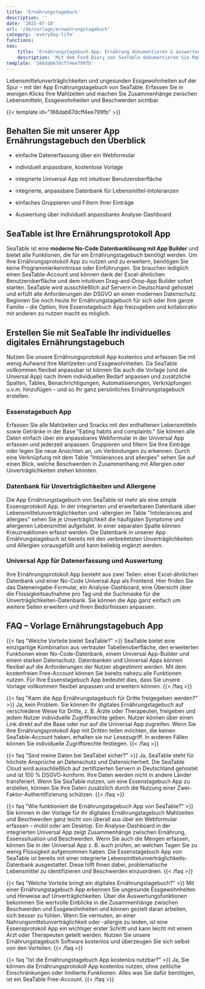 ```yaml
---
title: 'Ernährungstagebuch'
description: ''
date: '2025-07-18'
url: '/de/vorlage/ernaehrungstagebuch'
category: 'everyday-life'
functions:
seo:
    title: 'Ernährungstagebuch App: Ernährung dokumentieren & auswerten'
    description: 'Mit dem Food Diary von SeaTable dokumentieren Sie Mahlzeiten und Unverträglichkeiten. Analysieren Sie Ihre Ernährungsgewohnheiten einfach digital.'
template: '166dab67dcff4ee799fb'
---
```


Lebensmittelunverträglichkeiten und ungesunden Essgewohnheiten auf der Spur – mit der App Ernährungstagebuch von SeaTable. Erfassen Sie in wenigen Klicks Ihre Mahlzeiten und machen Sie Zusammenhänge zwischen Lebensmitteln, Essgewohnheiten und Beschwerden sichtbar.

{{< template id="166dab67dcff4ee799fb" >}}

## Behalten Sie mit unserer App Ernährungstagebuch den Überblick

* einfache Datenerfassung über ein Webformular

* individuell anpassbare, kostenlose Vorlage

* integrierte Universal App mit intuitiver Benutzeroberfläche

* integrierte, anpassbare Datenbank für Lebensmittel-Intoleranzen

* einfaches Gruppieren und Filtern Ihrer Einträge

* Auswertung über individuell anpassbares Analyse-Dashboard

## SeaTable ist Ihre Ernährungsprotokoll App

SeaTable ist eine **moderne No-Code Datenbanklösung mit App Builder** und bietet alle Funktionen, die für ein Ernährungstagebuch benötigt werden. Um Ihre Ernährungsprotokoll App zu nutzen und zu erweitern, benötigen Sie keine Programmierkenntnisse oder Einführungen. Sie brauchen lediglich einen SeaTable-Account und können dank der Excel-ähnlichen Benutzeroberfläche und dem intuitiven Drag-and-Drop-App Builder sofort starten. SeaTable wird ausschließlich auf Servern in Deutschland gehostet und erfüllt alle Anforderungen der DSGVO an einen modernen Datenschutz. Beginnen Sie noch heute Ihr Ernährungstagebuch für sich oder Ihre ganze Familie – die Option, Ihre Essenstagebuch App freizugeben und kollaborativ mit anderen zu nutzen macht es möglich.

## Erstellen Sie mit SeaTable Ihr individuelles digitales Ernährungstagebuch

Nutzen Sie unsere Ernährungsprotokoll App kostenlos und erfassen Sie mit wenig Aufwand Ihre Mahlzeiten und Essgewohnheiten. Da SeaTable vollkommen flexibel anpassbar ist können Sie auch die Vorlage (und die Unversal App) nach Ihrem individuellen Bedarf anpassen und zusätzliche Spalten, Tables, Benachrichtigungen, Automatisierungen, Verknüpfungen u.v.m. hinzufügen – und so Ihr ganz persönliches Ernährungstagebuch erstellen.

### Essenstagebuch App

Erfassen Sie alle Mahlzeiten und Snacks mit den enthaltenen Lebensmitteln sowie Getränke in der Base "Eating habits and complaints." Sie können alle Daten einfach über ein anpassbares Webformular in der Universal App erfassen und jederzeit anpassen. Gruppieren und filtern Sie Ihre Einträge oder legen Sie neue Ansichten an, um Verbindungen zu erkennen. Durch eine Verknüpfung mit dem Table "Intolerances and allergies" sehen Sie auf einen Blick, welche Beschwerden in Zusammenhang mit Allergien oder Unverträglichkeiten stehen könnten.

### Datenbank für Unverträglichkeiten und Allergene

Die App Ernährungstagebuch von SeaTable ist mehr als eine simple Essensprotokoll App. In der integrierten und erweiterbaren Datenbank über Lebensmittelunverträglichkeiten und -allergien im Table "Intolerances and allergies" sehen Sie je Unverträglichkeit die häufigsten Symptome und allergenen Lebensmittel aufgelistet. In einer separaten Spalte können Kreuzreaktionen erfasst werden. Die Datenbank in unserer App Ernährungstagebuch ist bereits mit den verbreitetsten Unverträglichkeiten und Allergien vorausgefüllt und kann beliebig ergänzt werden.

### Universal App für Datenerfassung und Auswertung

Ihre Ernährungsprotokoll App besteht aus zwei Teilen: einer Excel-ähnlichen Datenbank und einer No-Code Universal App als Frontend. Hier finden Sie das Dateneingabe-Formular, ein Analyse-Dashboard, eine Übersicht über die Flüssigkeitsaufnahme pro Tag und die Suchmaske für die Unverträglichkeiten-Datenbank. Sie können die App ganz einfach um weitere Seiten erweitern und Ihren Bedürfnissen anpassen.

## FAQ – Vorlage Ernährungstagebuch App

{{< faq "Welche Vorteile bietet SeaTable?" >}}
SeaTable bietet eine einzigartige Kombination aus vertrauter Tabellenoberfläche, den erweiterten Funktionen einer No-Code-Datenbank, einem Universal App-Builder und einem starken Datenschutz. Datenbanken und Universal Apps können flexibel auf die Anforderungen der Nutzer abgestimmt werden. Mit dem kostenfreien Free-Account können Sie bereits nahezu alle Funktionen nutzen. Für Ihre Essenstagebuch App bedeutet dies, dass Sie unsere Vorlage vollkommen flexibel anpassen und erweitern können.
{{< /faq >}}

{{< faq "Kann die App Ernährungstagebuch für Dritte freigegeben werden?" >}}
Ja, kein Problem. Sie können Ihr digitales Ernährungstagebuch auf verschiedene Weise für Dritte, z. B. Ärzte oder Therapeuten, freigeben und jedem Nutzer individuelle Zugriffsrechte geben. Nutzer können über einen Link direkt auf die Base oder nur auf die Universal App zugreifen. Wenn Sie Ihre Ernährungsprotokoll App mit Dritten teilen möchten, die keinen SeaTable-Account haben, erhalten sie nur Lesezugriff. In anderen Fällen können Sie individuelle Zugriffsrechte festlegen.
{{< /faq >}}

{{< faq "Sind meine Daten bei SeaTabel sicher?" >}}
Ja, SeaTable steht für höchste Ansprüche an Datenschutz und Datensicherheit. Die SeaTable Cloud wird ausschließlich auf zertifizierten Servern in Deutschland gehostet und ist 100 % DSGVO-konform. Ihre Daten werden nicht in andere Länder transferiert. Wenn Sie SeaTable nutzen, um eine Essenstagebuch App zu erstellen, können Sie Ihre Daten zusätzlich durch die Nutzung einer Zwei-Faktor-Authentifizierung schützen.
{{< /faq >}}

{{< faq "Wie funktioniert die Ernährungstagebuch App von SeaTable?" >}}
Sie können in der Vorlage für ihr digitales Ernährungstagebuch Mahlzeiten und Beschwerden ganz leicht von überall aus über ein Webformular erfassen – mobil oder am Desktop. Ein Analyse-Dashboard in der integrierten Universal App zeigt Zusammenhänge zwischen Ernährung, Essenssituation und Beschwerden. Wenn Sie auch die Mengen erfassen, können Sie in der Universal App z. B. auch prüfen, an welchen Tagen Sie zu wenig Flüssigkeit aufgenommen haben. Die Essenstagebuch App von SeaTable ist bereits mit einer integrierte Lebensmittelunverträglichkeits-Datenbank ausgestattet. Diese hilft Ihnen dabei, problematische Lebensmittel zu identifizieren und Beschwerden einzuordnen.
{{< /faq >}}

{{< faq "Welche Vorteile bringt ein digitales Ernährungstagebuch?" >}}
Mit einer Ernährungstagebuch App erkennen Sie ungesunde Essgewohnheiten und Hinweise auf Unverträglichkeiten. Über die Auswertungsfunktionen bekommen Sie wertvolle Einblicke in die Zusammenhänge zwischen Beschwerden und Essgewohnheiten und können gezielt daran arbeiten, sich besser zu fühlen. Wenn Sie vermuten, an einer Nahrungsmittelunverträglichkeit oder -allergie zu leiden, ist eine Essensprotokoll App ein wichtiger erster Schritt und kann leicht mit einem Arzt oder Therapeuten geteilt werden. Nutzen Sie unsere Ernährungstagebuch Software kostenlos und überzeugen Sie sich selbst von den Vorteilen.
{{< /faq >}}  


{{< faq "Ist die Ernährungstagebuch App kostenlos nutzbar?" >}}
Ja, Sie können die Ernährungsprotokoll App kostenlos nutzen, ohne zeitliche Einschränkungen oder limitierte Funktionen. Alles was Sie dafür benötigen, ist ein SeaTable Free-Account.
{{< /faq >}}